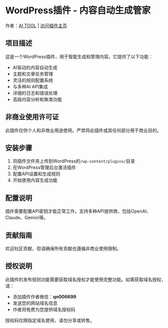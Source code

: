 # WordPress插件 - 内容自动生成管家

作者：[AI TOOL](https://www.kdjingpai.com/) | [访问插件主页](https://www.kdjingpai.com/)

## 项目描述

这是一个WordPress插件，用于智能生成和管理内容。它提供了以下功能：

- AI驱动的内容自动生成
- 主题和文章任务管理
- 灵活的规则配置系统
- 与多种AI API集成
- 详细的日志和错误处理
- 高级内容分析和聚类功能

## 非商业使用许可证

此插件仅供个人和非商业用途使用。严禁将此插件或其任何部分用于商业目的。

## 安装步骤

1. 将插件文件夹上传到WordPress的`/wp-content/plugins/`目录
2. 在WordPress管理后台激活插件
3. 配置API设置和生成规则
4. 开始使用内容生成功能

## 配置说明

插件需要配置API密钥才能正常工作。支持多种API提供商，包括OpenAI、Claude、Gemini等。

## 贡献指南

欢迎社区贡献，但请确保所有贡献也遵循非商业使用限制。

## 授权说明

此插件的发布规则功能需要获取域名授权才能使用完整功能。如需获取域名授权，请：

- 添加插件作者微信：**qn006699**
- 发送您的网站域名信息
- 作者将免费为您提供域名授权码

授权码仅限指定域名使用，请勿分享或转售。